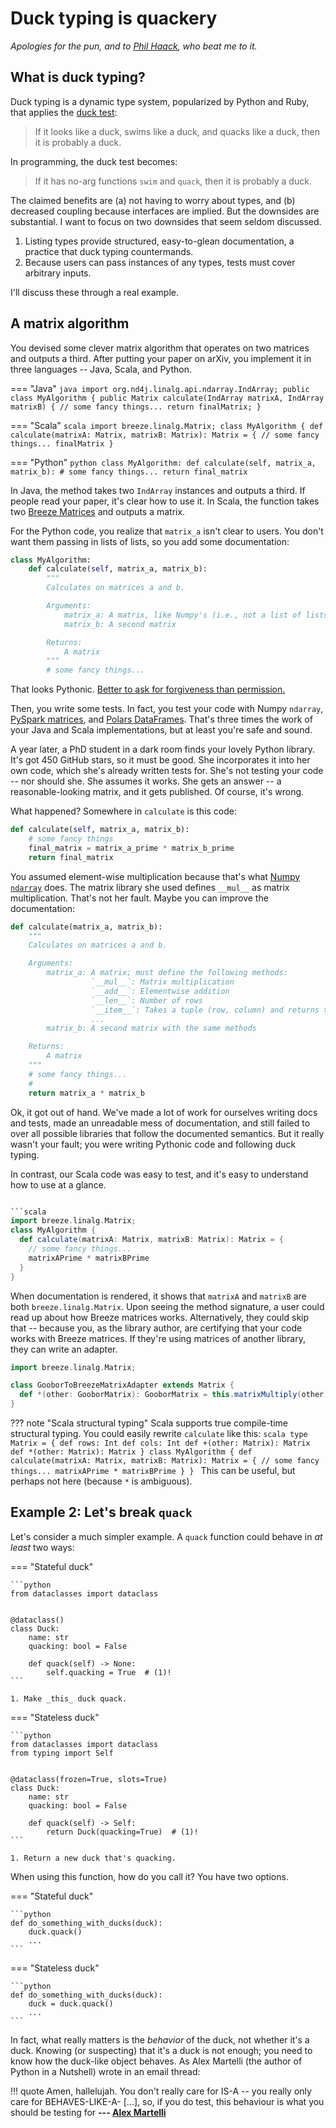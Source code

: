 # Duck typing is quackery

_Apologies for the pun, and to [Phil Haack](https://haacked.com/archive/2014/01/04/duck-typing/), who beat me to it._

## What is duck typing?

Duck typing is a dynamic type system, popularized by Python and Ruby, that applies the
[duck test](https://en.wikipedia.org/wiki/Duck_test):

> If it looks like a duck, swims like a duck, and quacks like a duck, then it is probably a duck.

In programming, the duck test becomes:

> If it has no-arg functions `swim` and `quack`, then it is probably a duck.

The claimed benefits are (a) not having to worry about types, and (b) decreased coupling because interfaces are implied.
But the downsides are substantial.
I want to focus on two downsides that seem seldom discussed.

1. Listing types provide structured, easy-to-glean documentation,
   a practice that duck typing countermands.
2. Because users can pass instances of any types, tests must cover arbitrary inputs.

I'll discuss these through a real example.

## A matrix algorithm

You devised some clever matrix algorithm that operates on two matrices and outputs a third.
After putting your paper on arXiv, you implement it in three languages -- Java, Scala, and Python.

=== "Java"
    ```java
    import org.nd4j.linalg.api.ndarray.IndArray;
    public class MyAlgorithm {
      public Matrix calculate(IndArray matrixA, IndArray matrixB) {
        // some fancy things...
        return finalMatrix;
      }
    ```

=== "Scala"
    ```scala
    import breeze.linalg.Matrix;
    class MyAlgorithm {
      def calculate(matrixA: Matrix, matrixB: Matrix): Matrix = {
        // some fancy things...
        finalMatrix
      }
    ```

=== "Python"
    ```python
    class MyAlgorithm:
        def calculate(self, matrix_a, matrix_b):
            # some fancy things...
            return final_matrix
    ```

In Java, the method takes two `IndArray` instances and outputs a third.
If people read your paper, it's clear how to use it.
In Scala, the function takes two [Breeze Matrices](http://www.scalanlp.org/api/breeze/#breeze.linalg.Matrix)
and outputs a matrix.

For the Python code, you realize that `matrix_a` isn't clear to users.
You don't want them passing in lists of lists, so you add some documentation:


```python
class MyAlgorithm:
    def calculate(self, matrix_a, matrix_b):
        """
        Calculates on matrices a and b.

        Arguments:
            matrix_a: A matrix, like Numpy's (i.e., not a list of lists)
            matrix_b: A second matrix

        Returns:
            A matrix
        """
        # some fancy things...
```

That looks Pythonic.
[Better to ask for forgiveness than permission.](https://stackoverflow.com/questions/12265451/ask-forgiveness-not-permission-explain)

Then, you write some tests.
In fact, you test your code with Numpy `ndarray`,
[PySpark matrices](https://spark.apache.org/docs/latest/api/python/reference/api/pyspark.mllib.linalg.Matrices.html),
and [Polars DataFrames](https://pola-rs.github.io/polars/py-polars/html/reference/dataframe/index.html).
That's three times the work of your Java and Scala implementations, but at least you're safe and sound.

A year later, a PhD student in a dark room finds your lovely Python library.
It's got 450 GitHub stars, so it must be good.
She incorporates it into her own code, which she's already written tests for.
She's not testing your code -- nor should she. She assumes it works.
She gets an answer -- a reasonable-looking matrix, and it gets published.
Of course, it's wrong.

What happened?
Somewhere in `calculate` is this code:

```python
def calculate(self, matrix_a, matrix_b):
    # some fancy things
    final_matrix = matrix_a_prime * matrix_b_prime
    return final_matrix
```

You assumed element-wise multiplication because that's what [Numpy `ndarray`](https://numpy.org/doc/stable/reference/generated/numpy.ndarray.html) does.
The matrix library she used defines `__mul__` as matrix multiplication.
That's not her fault. Maybe you can improve the documentation:

```python
def calculate(matrix_a, matrix_b):
    """
    Calculates on matrices a and b.

    Arguments:
        matrix_a: A matrix; must define the following methods:
                  `__mul__`: Matrix multiplication
                  `__add__`: Elementwise addition
                  `__len__`: Number of rows
                  `__item__`: Takes a tuple (row, column) and returns the value
                  ...
        matrix_b: A second matrix with the same methods

    Returns:
        A matrix
    """
    # some fancy things...
    #
    return matrix_a * matrix_b
```

Ok, it got out of hand.
We've made a lot of work for ourselves writing docs and tests,
made an unreadable mess of documentation,
and still failed to over all possible libraries that follow the documented semantics.
But it really wasn't your fault; you were writing Pythonic code and following duck typing.

In contrast, our Scala code was easy to test, and it's easy to understand how to use at a glance.

```scala

```scala
import breeze.linalg.Matrix;
class MyAlgorithm {
  def calculate(matrixA: Matrix, matrixB: Matrix): Matrix = {
    // some fancy things...
    matrixAPrime * matrixBPrime
  }
}
```

When documentation is rendered, it shows that `matrixA` and `matrixB` are both `breeze.linalg.Matrix`.
Upon seeing the method signature, a user could read up about how Breeze matrices works.
Alternatively, they could skip that --
because you, as the library author, are certifying that your code works with Breeze matrices.
If they're using matrices of another library, they can write an adapter.

```scala
import breeze.linalg.Matrix;

class GooborToBreezeMatrixAdapter extends Matrix {
  def *(other: GooborMatrix): GooborMatrix = this.matrixMultiply(other)
}
```

??? note "Scala structural typing"
    Scala supports true compile-time structural typing.
    You could easily rewrite `calculate` like this:
    ```scala
    type Matrix = {
      def rows: Int
      def cols: Int
      def +(other: Matrix): Matrix
      def *(other: Matrix): Matrix
    }
    class MyAlgorithm {
      def calculate(matrixA: Matrix, matrixB: Matrix): Matrix = {
        // some fancy things...
        matrixAPrime * matrixBPrime
      }
    }
    ```
    This can be useful, but perhaps not here (because `*` is ambiguous).

## Example 2: Let's break `quack`

Let's consider a much simpler example.
A `quack` function could behave in _at least_ two ways:

=== "Stateful duck"

    ```python
    from dataclasses import dataclass


    @dataclass()
    class Duck:
        name: str
        quacking: bool = False

        def quack(self) -> None:
            self.quacking = True  # (1)!
    ```

    1. Make _this_ duck quack.

=== "Stateless duck"

    ```python
    from dataclasses import dataclass
    from typing import Self


    @dataclass(frozen=True, slots=True)
    class Duck:
        name: str
        quacking: bool = False

        def quack(self) -> Self:
            return Duck(quacking=True)  # (1)!
    ```

    1. Return a new duck that's quacking.

When using this function, how do you call it?
You have two options.

=== "Stateful duck"

    ```python
    def do_something_with_ducks(duck):
        duck.quack()
        ...
    ```

=== "Stateless duck"

    ```python
    def do_something_with_ducks(duck):
        duck = duck.quack()
        ...
    ```

In fact, what really matters is the _behavior_ of the duck, not whether it's a duck.
Knowing (or suspecting) that it's a duck is not enough; you need to know how the duck-like object behaves.
As Alex Martelli (the author of Python in a Nutshell) wrote in an email thread:

!!! quote
    Amen, hallelujah. You don't really care for IS-A -- you really only care for BEHAVES-LIKE-A- [...],
    so, if you do test, this behaviour is what you should be testing for
    **--- [Alex Martelli](https://groups.google.com/g/comp.lang.python/c/CCs2oJdyuzc/m/NYjla5HKMOIJ)**

